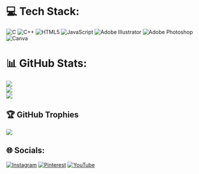 # 💻 Tech Stack:
![C](https://img.shields.io/badge/c-%2300599C.svg?style=for-the-badge&logo=c&logoColor=white) ![C++](https://img.shields.io/badge/c++-%2300599C.svg?style=for-the-badge&logo=c%2B%2B&logoColor=white) ![HTML5](https://img.shields.io/badge/html5-%23E34F26.svg?style=for-the-badge&logo=html5&logoColor=white) ![JavaScript](https://img.shields.io/badge/javascript-%23323330.svg?style=for-the-badge&logo=javascript&logoColor=%23F7DF1E) ![Adobe Illustrator](https://img.shields.io/badge/adobeillustrator-%23FF9A00.svg?style=for-the-badge&logo=adobeillustrator&logoColor=white) ![Adobe Photoshop](https://img.shields.io/badge/adobephotoshop-%2331A8FF.svg?style=for-the-badge&logo=adobephotoshop&logoColor=white) ![Canva](https://img.shields.io/badge/Canva-%2300C4CC.svg?style=for-the-badge&logo=Canva&logoColor=white) 

# 📊 GitHub Stats:
![](https://github-readme-stats.vercel.app/api?username=prozacnzoloft&theme=vue-dark&hide_border=false&include_all_commits=false&count_private=false)<br/>
![](https://github-readme-streak-stats.herokuapp.com/?user=prozacnzoloft&theme=vue-dark&hide_border=false)<br/>
![](https://github-readme-stats.vercel.app/api/top-langs/?username=prozacnzoloft&theme=vue-dark&hide_border=false&include_all_commits=false&count_private=false&layout=compact)


## 🏆 GitHub Trophies
![](https://github-profile-trophy.vercel.app/?username=prozacnzoloft&theme=radical&no-frame=false&no-bg=true&margin-w=4)

## 🌐 Socials:
[![Instagram](https://img.shields.io/badge/Instagram-%23E4405F.svg?logo=Instagram&logoColor=white)](https://instagram.com/prozacnzoloft) [![Pinterest](https://img.shields.io/badge/Pinterest-%23E60023.svg?logo=Pinterest&logoColor=white)](https://pinterest.com/prozacnzoloft) [![YouTube](https://img.shields.io/badge/YouTube-%23FF0000.svg?logo=YouTube&logoColor=white)](https://youtube.com/@prozacnzoloft) 
